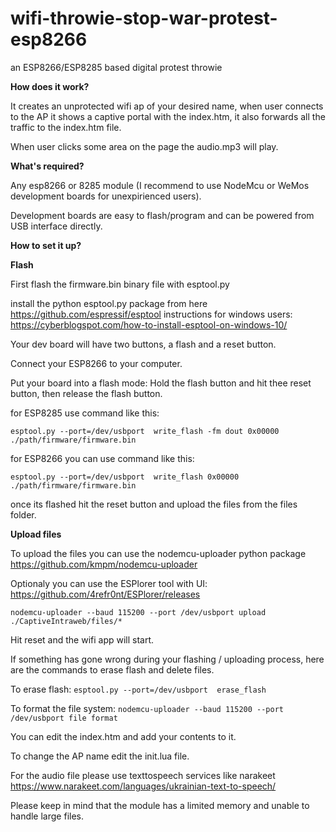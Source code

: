 # wifi-throwie-stop-war-protest-esp8266
an ESP8266/ESP8285 based digital protest throwie

<b>How does it work?</b>

It creates an unprotected wifi ap of your desired name, when user connects to the AP it shows a captive portal with the index.htm, it also forwards all the traffic to the index.htm file.

When user clicks some area on the page the audio.mp3 will play.

<b>What's required?</b>

Any esp8266 or 8285 module (I recommend to use NodeMcu or WeMos development boards for unexpirienced users).

Development boards are easy to flash/program and can be powered from USB interface directly.

<b>How to set it up?</b>

<b>Flash</b>

First flash the firmware.bin binary file with esptool.py

install the python esptool.py package from here https://github.com/espressif/esptool
instructions for windows users: https://cyberblogspot.com/how-to-install-esptool-on-windows-10/

Your dev board will have two buttons, a flash and a reset button. 

Connect your ESP8266 to your computer.

Put your board into a flash mode:
Hold the flash button and hit thee reset button, then release the flash button.

for ESP8285 use command like this:

```esptool.py --port=/dev/usbport  write_flash -fm dout 0x00000 ./path/firmware/firmware.bin```

for ESP8266 you can use command like this:

```esptool.py --port=/dev/usbport  write_flash 0x00000 ./path/firmware/firmware.bin```

once its flashed hit the reset button and upload the files from the files folder. 

<b>Upload files</b>

To upload the files you can use the nodemcu-uploader python package https://github.com/kmpm/nodemcu-uploader

Optionaly you can use the ESPlorer tool with UI: https://github.com/4refr0nt/ESPlorer/releases

```nodemcu-uploader --baud 115200 --port /dev/usbport upload ./CaptiveIntraweb/files/*```

Hit reset and the wifi app will start.

If something has gone wrong during your flashing / uploading process, here are the commands to erase flash and delete files.

To erase flash:
```esptool.py --port=/dev/usbport  erase_flash```

To format the file system:
```nodemcu-uploader --baud 115200 --port /dev/usbport file format```

You can edit the index.htm and add your contents to it.

To change the AP name edit the init.lua file.

For the audio file please use texttospeech services like narakeet https://www.narakeet.com/languages/ukrainian-text-to-speech/

Please keep in mind that the module has a limited memory and unable to handle large files.
